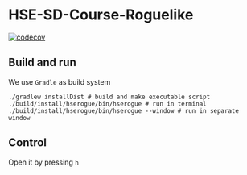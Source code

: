 # HSE-SD-Course-Roguelike
[![codecov](https://codecov.io/gh/KaperD/HSE-SD-Course-Roguelike/branch/02-implementation/graph/badge.svg?token=N9JGE19CZV)](https://codecov.io/gh/KaperD/HSE-SD-Course-Roguelike)

## Build and run
We use `Gradle` as build system

```shell
./gradlew installDist # build and make executable script
./build/install/hserogue/bin/hserogue # run in terminal
./build/install/hserogue/bin/hserogue --window # run in separate window
```

## Control
Open it by pressing `h`
